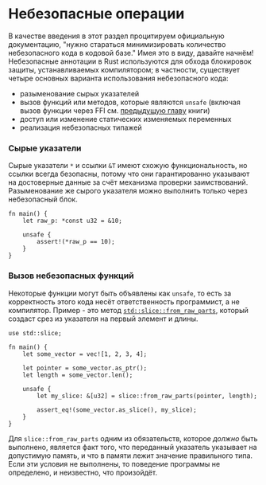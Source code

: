 # Небезопасные операции

В качестве введения в этот раздел процитируем официальную документацию, "нужно стараться минимизировать количество небезопасного кода в кодовой базе." Имея это в виду, давайте начнём! Небезопасные аннотации в Rust используются для обхода блокировок защиты, устанавливаемых компилятором; в частности, существует четыре основных варианта использования небезопасного кода:

- разыменование сырых указателей
- вызов функций или методов, которые являются `unsafe` (включая вызов функции через FFI см. [предыдущую главу](std_misc/ffi.md) книги)
- доступ или изменение статических изменяемых переменных
- реализация небезопасных типажей

### Сырые указатели

Сырые указатели `*` и ссылки `&T` имеют схожую функциональность, но ссылки всегда безопасны, потому что они гарантированно указывают на достоверные данные за счёт механизма проверки заимствований. Разыменование же сырого указателя можно выполнить только через небезопасный блок.

```rust,editable
fn main() {
    let raw_p: *const u32 = &10;

    unsafe {
        assert!(*raw_p == 10);
    }
}
```

### Вызов небезопасных функций

Некоторые функции могут быть объявлены как `unsafe`, то есть за корректность этого кода несёт ответственность программист, а не компилятор. Пример - это метод [`std::slice::from_raw_parts`](https://doc.rust-lang.org/std/slice/fn.from_raw_parts.html), который создаст срез из указателя на первый элемент и длины.

```rust,editable
use std::slice;

fn main() {
    let some_vector = vec![1, 2, 3, 4];

    let pointer = some_vector.as_ptr();
    let length = some_vector.len();

    unsafe {
        let my_slice: &[u32] = slice::from_raw_parts(pointer, length);

        assert_eq!(some_vector.as_slice(), my_slice);
    }
}
```

Для `slice::from_raw_parts` одним из обязательств, которое *должно* быть выполнено, является факт того, что переданный указатель указывает на допустимую память, и что в памяти лежит значение правильного типа. Если эти условия не выполнены, то поведение программы не определено, и неизвестно, что произойдёт.
